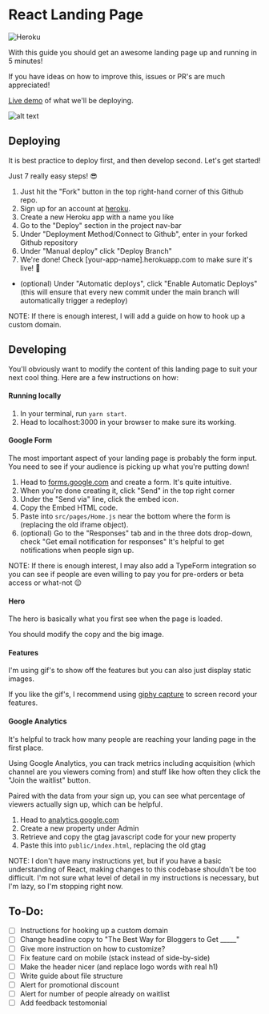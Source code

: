 
# React Landing Page

![Heroku](https://heroku-badge.herokuapp.com/?app=react-landing-page1)

With this guide you should get an awesome landing page up and running in 5 minutes!

If you have ideas on how to improve this, issues or PR's are much appreciated!

[Live demo](https://react-landing-page1.herokuapp.com/) of what we'll be deploying.

![alt text](https://github.com/jonathancai11/react-landing-page/blob/main/demo.gif)

## Deploying

It is best practice to deploy first, and then develop second. Let's get started!

Just 7 really easy steps! 😎

1. Just hit the "Fork" button in the top right-hand corner of this Github repo.
2.  Sign up for an account at [heroku](https://heroku.com/).
3.  Create a new Heroku app with a name you like
4.  Go to the "Deploy" section in the project nav-bar
5.  Under "Deployment Method/Connect to Github", enter in your forked Github repository 
6.  Under "Manual deploy" click "Deploy Branch"
7.  We're done! Check [your-app-name].herokuapp.com to make sure it's live! 🚀

* (optional) Under "Automatic deploys", click "Enable Automatic Deploys" (this will ensure that every new commit under the main branch will automatically trigger a redeploy)

NOTE: If there is enough interest, I will add a guide on how to hook up a custom domain.  

## Developing


You'll obviously want to modify the content of this landing page to suit your next cool thing. Here are a few instructions on how:

#### Running locally

1. In your terminal, run `yarn start`.
2. Head to localhost:3000 in your browser to make sure its working.

#### Google Form

The most important aspect of your landing page is probably the form input. You need to see if your audience is picking up what you're putting down!

1. Head to [forms.google.com](forms.google.com) and create a form. It's quite intuitive.
2. When you're done creating it, click "Send" in the top right corner
3. Under the "Send via" line, click the embed icon. 
4. Copy the Embed HTML code.
5. Paste into `src/pages/Home.js` near the bottom where the form is (replacing the old iframe object).
6. (optional) Go to the "Responses" tab and in the three dots drop-down, check "Get email notification for responses" It's helpful to get notifications when people sign up.

NOTE: If there is enough interest, I may also add a TypeForm integration so you can see if people are even willing to pay you for pre-orders or beta access or what-not 😉

#### Hero

The hero is basically what you first see when the page is loaded.

You should modify the copy and the big image.

#### Features

I'm using gif's to show off the features but you can also just display static images.

If you like the gif's, I recommend using [giphy capture](https://giphy.com/apps/giphycapture) to screen record your features.

#### Google Analytics

It's helpful to track how many people are reaching your landing page in the first place. 

Using Google Analytics, you can track metrics including acquisition (which channel are you viewers coming from) and stuff like how often they click the "Join the waitlist" button.

Paired with the data from your sign up, you can see what percentage of viewers actually sign up, which can be helpful.

1. Head to [analytics.google.com](analytics.google.com)
2. Create a new property under Admin
3. Retrieve and copy the gtag javascript code for your new property
4. Paste this into `public/index.html`, replacing the old gtag

NOTE: I don't have many instructions yet, but if you have a basic understanding of React, making changes to this codebase shouldn't be too difficult. I'm not sure what level of detail in my instructions is necessary, but I'm lazy, so I'm stopping right now.

## To-Do:
- [ ] Instructions for hooking up a custom domain
- [ ] Change headline copy to "The Best Way for Bloggers to Get _____"
- [ ] Give more instruction on how to customize?
- [ ] Fix feature card on mobile (stack instead of side-by-side)
- [ ] Make the header nicer (and replace logo words with real h1)
- [ ] Write guide about file structure
- [ ] Alert for promotional discount
- [ ] Alert for number of people already on waitlist
- [ ] Add feedback testomonial
